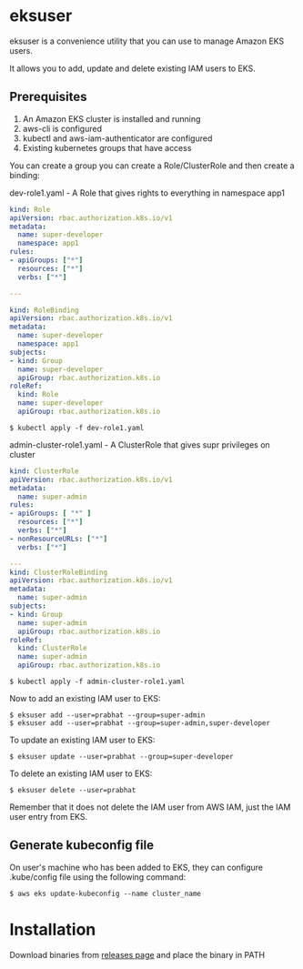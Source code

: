 # eksuser

eksuser is a convenience utility that you can use to manage Amazon EKS users.

It allows you to add, update and delete existing IAM users to EKS.

## Prerequisites

1. An Amazon EKS cluster is installed and running
2. aws-cli is configured
3. kubectl and aws-iam-authenticator are configured
4. Existing kubernetes groups that have access

You can create a group you can create a Role/ClusterRole and then create a binding:

dev-role1.yaml - A Role that gives rights to everything in namespace app1

```yaml
kind: Role
apiVersion: rbac.authorization.k8s.io/v1
metadata:
  name: super-developer
  namespace: app1
rules:
- apiGroups: ["*"]
  resources: ["*"]
  verbs: ["*"]

---

kind: RoleBinding
apiVersion: rbac.authorization.k8s.io/v1
metadata:
  name: super-developer
  namespace: app1
subjects:
- kind: Group
  name: super-developer
  apiGroup: rbac.authorization.k8s.io
roleRef:
  kind: Role
  name: super-developer
  apiGroup: rbac.authorization.k8s.io
```

```shell
$ kubectl apply -f dev-role1.yaml
```
admin-cluster-role1.yaml - A ClusterRole that gives supr privileges on cluster

```yaml
kind: ClusterRole
apiVersion: rbac.authorization.k8s.io/v1
metadata:
  name: super-admin
rules:
- apiGroups: [ "*" ]
  resources: ["*"]
  verbs: ["*"]
- nonResourceURLs: ["*"]
  verbs: ["*"]

---
kind: ClusterRoleBinding
apiVersion: rbac.authorization.k8s.io/v1
metadata:
  name: super-admin
subjects:
- kind: Group
  name: super-admin
  apiGroup: rbac.authorization.k8s.io
roleRef:
  kind: ClusterRole
  name: super-admin
  apiGroup: rbac.authorization.k8s.io
```

```shell
$ kubectl apply -f admin-cluster-role1.yaml
```

Now to add an existing IAM user to EKS:

```shell
$ eksuser add --user=prabhat --group=super-admin
$ eksuser add --user=prabhat --group=super-admin,super-developer
```

To update an existing IAM user to EKS:

```shell
$ eksuser update --user=prabhat --group=super-developer
```

To delete an existing IAM user to EKS:

```shell
$ eksuser delete --user=prabhat
```
Remember that it does not delete the IAM user from AWS IAM, just the IAM user entry from EKS.


## Generate kubeconfig file

On user's machine who has been added to EKS, they can configure .kube/config file using the following command:

```shell
$ aws eks update-kubeconfig --name cluster_name
```

# Installation

Download binaries from [releases page](https://github.com/prabhatsharma/eksuser/releases/) and place the binary in PATH
